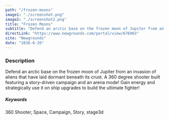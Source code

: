 ```yaml
---
path: "/frozen-moons"
image1: "./screenshot.png"
image2: "./screenshot2.png"
title: "Frozen Moons"
subtitle: "Defend an arctic base on the frozen moon of Jupiter from an invasion of aliens that have laid dormant beneath its crust."
directLink: "https://www.newgrounds.com/portal/view/676963"
site: "Newgrounds"
date: "2016-6-26"
---
```


### Description

Defend an arctic base on the frozen moon of Jupiter from an invasion of aliens that have laid dormant beneath its crust. A 360 degree shooter built featuring a story-driven campaign and an arena mode! Gain energy and strategically use it on ship upgrades to build the ultimate fighter!

##### Keywords

360 Shooter, Space, Campaign, Story, stage3d
